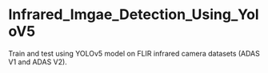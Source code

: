 # Infrared_Imgae_Detection_Using_YoloV5
Train and test using YOLOv5 model on FLIR infrared camera datasets (ADAS V1 and ADAS V2).
